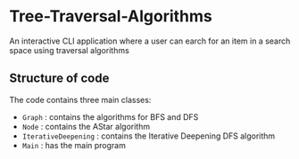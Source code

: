 # Tree-Traversal-Algorithms
An interactive CLI application where a user can earch for an item in a search space using traversal algorithms

## Structure of code

The code contains three main classes:
- `Graph` : contains the algorithms for BFS and DFS
- `Node` : contains the AStar algorithm
- `IterativeDeepening` : contains the Iterative Deepening DFS algorithm
- `Main` : has the main program

